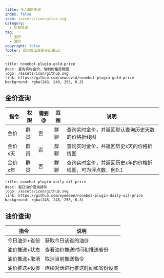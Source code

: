 ```yaml
---
title: 金/油价查询
index: false
icon: /assets/icon/price.svg
category:
  - 价格查询
tag:
  - 金价
  - 油价
copyright: false
footer: 绿水青山就是金山银山(
---
```


```component VPCard
title: nonebot-plugin-gold-price
desc: 查询实时金价，绘制价格走势图
logo: /assets/icon/github.svg
link: https://github.com/newcovid/nonebot-plugin-gold-price
background: rgba(248, 248, 255, 0.3)
```



## **金价查询**

| 指令         | 权限 | 需要@ | 范围 | 说明                                                                 |
|--------------|------|--------|------|----------------------------------------------------------------------|
| 金价         | 群员 | 否     | 群聊 | 查询实时金价，并返回默认查询历史天数的价格折线图                   |
| 金价 x天     | 群员 | 否     | 群聊 | 查询实时金价，并返回历史x天的价格折线图                            |
| 金价 x年     | 群员 | 否     | 群聊 | 查询实时金价，并返回历史x年的价格折线图，可为浮点数，例0.1        |


```component VPCard
title: nonebot-plugin-daily-oil-price
desc: 每日油价查询插件
logo: /assets/icon/github.svg
link: https://github.com/wyeeeee/nonebot-plugin-daily-oil-price
background: rgba(248, 248, 255, 0.3)
```

## **油价查询**

| 指令               | 说明                                 |
|--------------------|--------------------------------------|
| 今日油价+省份      | 获取今日该省的油价                   |
| 油价推送+状态      | 查看油价推送时间和推送省份           |
| 油价推送+取消      | 取消当前推送指令                     |
| 油价推送+设置      | 连续对话进行推送时间和省份设置       |
